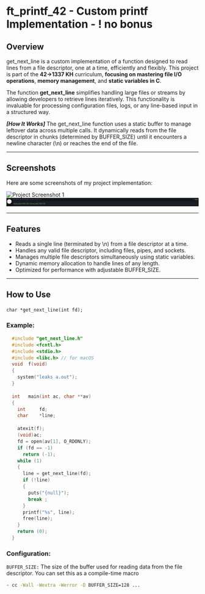 # ft_printf_42 - Custom printf Implementation - ! no bonus

## Overview

get_next_line is a custom implementation of a function designed to read lines from a file descriptor, one at a time, efficiently and flexibly. This project is part of the **42->1337 KH** curriculum, **focusing on mastering file I/O operations**, **memory management**, and **static variables in C**.

The function **get_next_line** simplifies handling large files or streams by allowing developers to retrieve lines iteratively. This functionality is invaluable for processing configuration files, logs, or any line-based input in a structured way.

***[How It Works]***
The get_next_line function uses a static buffer to manage leftover data across multiple calls. It dynamically reads from the file descriptor in chunks (determined by BUFFER_SIZE) until it encounters a newline character (\n) or reaches the end of the file.

---

## Screenshots

Here are some screenshots of my project implementation:

<img src="100.png" alt="Project Screenshot 1" width="500"/>
<img src="corr.png" alt="Project Screenshot 2" width="900"/>

---

## Features

- Reads a single line (terminated by \n) from a file descriptor at a time.
- Handles any valid file descriptor, including files, pipes, and sockets.
- Manages multiple file descriptors simultaneously using static variables.
- Dynamic memory allocation to handle lines of any length.
- Optimized for performance with adjustable BUFFER_SIZE.

---

## How to Use

`char *get_next_line(int fd);`

### Example:

```c
  #include "get_next_line.h"
  #include <fcntl.h>
  #include <stdio.h>
  #include <libc.h> // for macOS
  void	f(void)
  {
    system("leaks a.out");
  }

  int	main(int ac, char **av)
  {
    int		fd;
    char	*line;

    atexit(f);
    (void)ac;
    fd = open(av[1], O_RDONLY);
    if (fd == -1)
      return (-1);
    while (1)
    {
      line = get_next_line(fd);
      if (!line)
      {
        puts("{null}");
        break ;
      }
      printf("%s", line);
      free(line);
    }
    return (0);
  }
```

### Configuration:
`BUFFER_SIZE:` The size of the buffer used for reading data from the file descriptor. You can set this as a compile-time macro
  ```bash
  - cc -Wall -Wextra -Werror -D BUFFER_SIZE=128 ...
  ```

